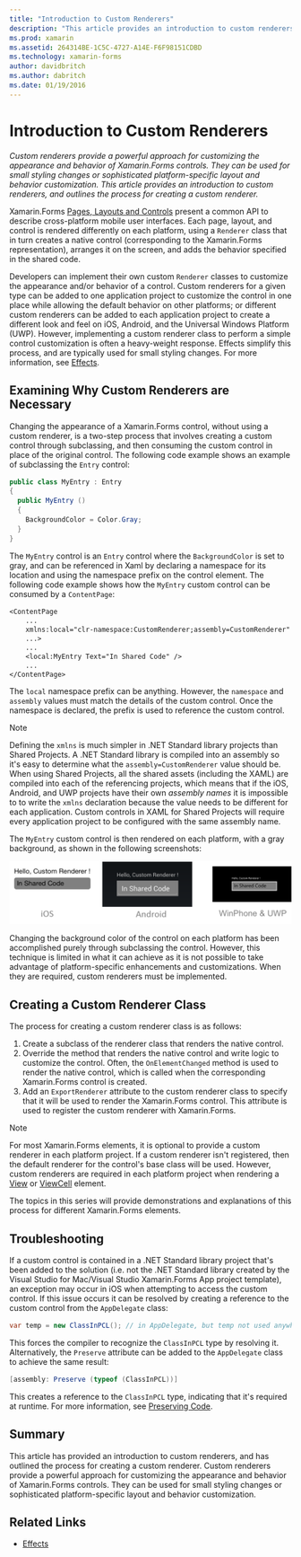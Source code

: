 ```yaml
---
title: "Introduction to Custom Renderers"
description: "This article provides an introduction to custom renderers, and outlines the process for creating a custom renderer."
ms.prod: xamarin
ms.assetid: 264314BE-1C5C-4727-A14E-F6F98151CDBD
ms.technology: xamarin-forms
author: davidbritch
ms.author: dabritch
ms.date: 01/19/2016
---
```


# Introduction to Custom Renderers

_Custom renderers provide a powerful approach for customizing the appearance and behavior of Xamarin.Forms controls. They can be used for small styling changes or sophisticated platform-specific layout and behavior customization. This article provides an introduction to custom renderers, and outlines the process for creating a custom renderer._

Xamarin.Forms [Pages, Layouts and Controls](~/xamarin-forms/user-interface/controls/index.md) present a common API to describe cross-platform mobile user interfaces. Each page, layout, and control is rendered differently on each platform, using a `Renderer` class that in turn creates a native control (corresponding to the Xamarin.Forms representation), arranges it on the screen, and adds the behavior specified in the shared code.

Developers can implement their own custom `Renderer` classes to customize the appearance and/or behavior of a control. Custom renderers for a given type can be added to one application project to customize the control in one place while allowing the default behavior on other platforms; or different custom renderers can be added to each application project to create a different look and feel on iOS, Android, and the Universal Windows Platform (UWP). However, implementing a custom renderer class to perform a simple control customization is often a heavy-weight response. Effects simplify this process, and are typically used for small styling changes. For more information, see [Effects](~/xamarin-forms/app-fundamentals/effects/index.md).

## Examining Why Custom Renderers are Necessary

Changing the appearance of a Xamarin.Forms control, without using a custom renderer, is a two-step process that involves creating a custom control through subclassing, and then consuming the custom control in place of the original control. The following code example shows an example of subclassing the `Entry` control:

```csharp
public class MyEntry : Entry
{
  public MyEntry ()
  {
    BackgroundColor = Color.Gray;
  }
}
```

The `MyEntry` control is an `Entry` control where the `BackgroundColor` is set to gray, and can be referenced in Xaml by declaring a namespace for its location and using the namespace prefix on the control element. The following code example shows how the `MyEntry` custom control can be consumed by a `ContentPage`:

```xaml
<ContentPage
    ...
    xmlns:local="clr-namespace:CustomRenderer;assembly=CustomRenderer"
    ...>
    ...
    <local:MyEntry Text="In Shared Code" />
    ...
</ContentPage>
```

The `local` namespace prefix can be anything. However, the `namespace` and `assembly` values must match the details of the custom control. Once the namespace is declared, the prefix is used to reference the custom control.

> [!NOTE]
> Defining the `xmlns` is much simpler in .NET Standard library projects than Shared Projects. A .NET Standard library is compiled into an assembly so it's easy to determine what the `assembly=CustomRenderer` value should be. When using Shared Projects, all the shared assets (including the XAML) are compiled into each of the referencing projects, which means that if the iOS, Android, and UWP projects have their own *assembly names* it is impossible to to write the `xmlns` declaration because the value needs to be different for each application. Custom controls in XAML for Shared Projects will require every application project to be configured with the same assembly name.

The `MyEntry` custom control is then rendered on each platform, with a gray background, as shown in the following screenshots:

![](introduction-images/screenshots.png "MyEntry Custom Control on each Platform")

Changing the background color of the control on each platform has been accomplished purely through subclassing the control. However, this technique is limited in what it can achieve as it is not possible to take advantage of platform-specific enhancements and customizations. When they are required, custom renderers must be implemented.

## Creating a Custom Renderer Class

The process for creating a custom renderer class is as follows:

1. Create a subclass of the renderer class that renders the native control.
1. Override the method that renders the native control and write logic to customize the control. Often, the `OnElementChanged` method is used to render the native control, which is called when the corresponding Xamarin.Forms control is created.
1. Add an `ExportRenderer` attribute to the custom renderer class to specify that it will be used to render the Xamarin.Forms control. This attribute is used to register the custom renderer with Xamarin.Forms.

> [!NOTE]
> For most Xamarin.Forms elements, it is optional to provide a custom renderer in each platform project. If a custom renderer isn't registered, then the default renderer for the control's base class will be used. However, custom renderers are required in each platform project when rendering a [View](https://developer.xamarin.com/api/type/Xamarin.Forms.View/) or [ViewCell](https://developer.xamarin.com/api/type/Xamarin.Forms.ViewCell/) element.

The topics in this series will provide demonstrations and explanations of this process for different Xamarin.Forms elements.

## Troubleshooting

If a custom control is contained in a .NET Standard library project that's been added to the solution (i.e. not the .NET Standard library created by the Visual Studio for Mac/Visual Studio Xamarin.Forms App project template), an exception may occur in iOS when attempting to access the custom control. If this issue occurs it can be resolved by creating a reference to the custom control from the `AppDelegate` class:

```csharp
var temp = new ClassInPCL(); // in AppDelegate, but temp not used anywhere
```

This forces the compiler to recognize the `ClassInPCL` type by resolving it. Alternatively, the `Preserve` attribute can be added to the `AppDelegate` class to achieve the same result:

```csharp
[assembly: Preserve (typeof (ClassInPCL))]
```

This creates a reference to the `ClassInPCL` type, indicating that it's required at runtime. For more information, see [Preserving Code](~/ios/deploy-test/linker.md).

## Summary

This article has provided an introduction to custom renderers, and has outlined the process for creating a custom renderer. Custom renderers provide a powerful approach for customizing the appearance and behavior of Xamarin.Forms controls. They can be used for small styling changes or sophisticated platform-specific layout and behavior customization.


## Related Links

- [Effects](~/xamarin-forms/app-fundamentals/effects/index.md)
